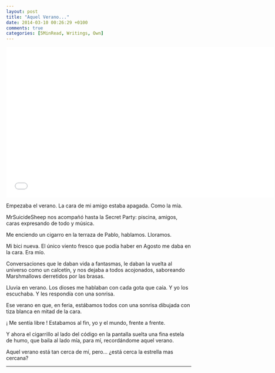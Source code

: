 ```yaml
---
layout: post
title: "Aquel Verano..."
date: 2014-03-10 00:26:29 +0100
comments: true
categories: [5MinRead, Writings, Own]
---
```


<iframe src="//www.youtube.com/embed/V-Zy1kT2_yk?hl=hu_HU&hd=1&vq=hd720&rel=0&showinfo=0&modestbranding=0&autohide=1&showsearch=0&version=3&fs=1&iv_load_policy=3" width="730" height="410" frameborder="0"></iframe>

Empezaba el verano.
La cara de mi amigo estaba apagada. Como la mía.

MrSuicideSheep nos acompañó hasta la Secret Party: piscina, amigos, caras expresando de todo y música.

Me enciendo un cigarro en la terraza de Pablo, hablamos.
Lloramos.

Mi bici nueva. El único viento fresco que podía haber en Agosto me daba en la cara. Era mío.

Conversaciones que le daban vida a fantasmas, le daban la vuelta al universo como un calcetín, y nos dejaba a todos acojonados, saboreando Marshmallows derretidos por las brasas.

Lluvia en verano. Los dioses me hablaban con cada gota que caía. Y yo los escuchaba. Y les respondía con una sonrisa.

Ese verano en que, en feria, estábamos todos con una sonrisa dibujada con tiza blanca en mitad de la cara.

¡ Me sentía libre ! Estabamos al fin, yo y el mundo, frente a frente.

Y ahora el cigarrillo al lado del código en la pantalla suelta una fina estela de humo, que baila al lado mía, para mí, recordándome aquel verano.

Aquel verano está tan cerca de mí, pero… ¿está cerca la estrella mas cercana?

---
